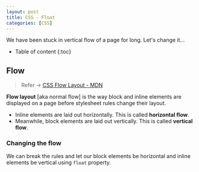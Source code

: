 ```yaml
---
layout: post
title: CSS - Float
categories: [CSS]
---
```


We have been stuck in vertical flow of a page for long. Let's change it...

* Table of content
{:toc}

## Flow

> Refer -> [CSS Flow Layout - MDN](https://developer.mozilla.org/en-US/docs/Web/CSS/CSS_flow_layout)

**Flow layout** [aka normal flow] is the way block and inline elements are displayed on a page before stylesheet rules change their layout.

* Inline elements are laid out horizontally. This is called **horizontal flow**.
* Meanwhile, block elements are laid out vertically. This is called **vertical flow**.

### Changing the flow

We can break the rules and let our block elements be horizontal and inline elements be vertical using ``float`` property.
